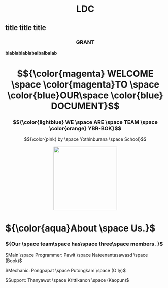 # <center> LDC </center>

## title title title

### <center> GRANT </center> 
**blablablablabalbalbalab** 


# <p align="center">
# $${\color{magenta} WELCOME \space \color{magenta}TO \space \color{blue}OUR\space \color{blue} DOCUMENT}$$
  
### $${\color{lightblue} WE \space ARE \space TEAM \space \color{orange} YBR-BOK}$$

$${\color{pink} by \space Yothinburana \space School}$$

<p align="center">
  <img src="https://ybrobot.club/image/YB%20Robot%20logo.png" width="200"/>

# ${\color{aqua}About \space Us.}$

### ${Our \space team\space has\space three\space members. }$

$Main \space Programmer: Pawit \space Nateenantasawasd \space (Book)$

$Mechanic: Pongpapat \space Putongkam \space (O'ly)$

$Support: Thanyawut \space Krittikanon \space (Kaopun)$
